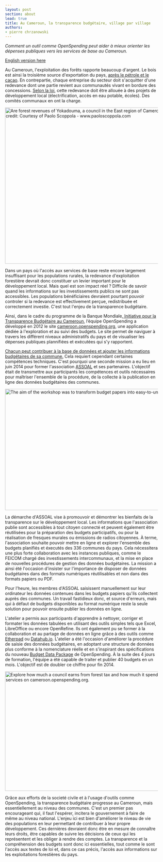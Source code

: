 ```yaml
---
layout: post
section: about
lead: true
title: Au Cameroun, la transparence budgétaire, village par village
authors:
- pierre chrzanowski
---
```

<p dir="ltr"><em>Comment un outil comme OpenSpending peut aider à mieux orienter les dépenses publiques vers les services de base au Cameroun.</em>

<p dir="ltr"><a href="http://openspending.okblogfarm.org/?p=1888" target="_blank">English version here</a>

<p dir="ltr">Au Cameroun, l'exploitation des forêts rapporte beaucoup d'argent. Le bois est ainsi la troisième source d'exportation du pays, <a href="http://atlas.media.mit.edu/explore/tree_map/hs/export/cmr/all/show/2010/" target="_blank">après le pétrole et le cacao</a>. En contrepartie, chaque entreprise du secteur doit s'acquitter d'une redevance dont une partie revient aux communautés vivant en bordure des concessions. <a href="http://www.droit-afrique.com/images/textes/Cameroun/Cameroun%20-%20Loi%20foret.pdf" target="_blank">Selon la loi</a>, cette redevance doit être allouée à des projets de développement local (électrification, accès en eau potable, écoles). Des comités communaux en ont la charge.

<a href="http://0.0.0.0:8080/wp-content/uploads/2014/08/Yokadouma.jpg"><img title="Les revenus forestiers de Yokadouma, communes de l'Est du Cameroun,  sont-ils investis dans les services de base ? Crédit photo : Avec l'aimable autorisation de Paolo Scoppola - www.paoloscoppola.com" alt="Are forest revenues of Yokadouma, a council in the East region of Cameroon, invested in basic services? Image credit: Courtesy of Paolo Scoppola - www.paoloscoppola.com" src="http://0.0.0.0:8080/wp-content/uploads/2014/08/Yokadouma.jpg" width="800" height="515" /></a>

<p dir="ltr">Dans un pays où l'accès aux services de base reste encore largement insuffisant pour les populations rurales, la redevance d'exploitation forestière devrait donc constituer un levier important pour le développement local. Mais quel est son impact réel ? Difficile de savoir quand les informations sur les investissements publics ne sont pas accessibles. Les populations bénéficiaires devraient pourtant pouvoir controler si la redevance est effectivement perçue, redistribuée et correctement investie. C'est tout l'enjeu de la transparence budgétaire.

<p dir="ltr">Ainsi, dans le cadre du programme de la Banque Mondiale,<a href="http://www.banquemondiale.org/fr/news/feature/2013/04/15/budget-transparency-initiative-makes-officials-accountable-to-citizens" target="_blank"> Initiative pour la Transparence Budgétaire au Cameroun</a>, l’équipe OpenSpending a développé en 2012 le site <a href="http://cameroon.openspending.org/fr/" target="_blank">cameroon.openspending.org</a>, une application dédiée à l'exploration et au suivi des budgets. Le site permet de naviguer à travers les différent niveaux administratifs du pays et de visualiser les dépenses publiques plannifiées et exécutées qui s'y rapportent.

<p dir="ltr"><a href="http://cameroon.openspending.org/fr/contribute.html" target="_blank">Chacun peut contribuer à la base de données et ajouter les informations budgétaires de sa commune.</a> Cela requiert cependant certaines compétences techniques. C'est pourquoi une seconde mission a eu lieu en juin 2014 pour former l'association <a href="http://www.assoal.org/">ASSOAL</a> et ses partenaires. L'objectif était de transmettre aux participants les compétences et outils nécessaires pour maîtriser l'ensemble de la procédure, de la collecte à la publication en ligne des données budgétaires des communes.

<p dir="ltr"><a href="http://0.0.0.0:8080/wp-content/uploads/2014/08/OpenSpendingCameroon.png"><img title="Objectif de l'atelier : transformer des budgets papiers en informations facilement compréhensibles et disponibles en ligne." alt="The aim of the workshop was to transform budget papers into easy-to-understand online information. " src="http://0.0.0.0:8080/wp-content/uploads/2014/08/OpenSpendingCameroon.png" width="800" height="400" /></a>

<p dir="ltr">La démarche d'ASSOAL vise à promouvoir et démontrer les bienfaits de la transparence sur le développement local. Les informations que l'association publie sont accessibles à tout citoyen connecté et peuvent également être réutilisées pour la préparation des budgets participatifs, ou pour la réalisation de fresques murales ou émissions de radios citoyennes. À terme, l'association souhaite pouvoir mettre en ligne et explorer l'ensemble des budgets planifiés et éxecutés des 336 communes du pays. Cela nécessitera une plus forte collaboration avec les instances publiques, comme le FEICOM chargé des investissements intercommunaux, et la mise en place de nouvelles procédures de gestion des données budgétaires. La mission a ainsi été l'occasion d'insister sur l'importance de disposer de données budgétaires dans des formats numériques réutilisables et non dans des formats papiers ou PDF.

<p dir="ltr">Pour l'heure, les membres d'ASSOAL saisissent manuellement sur leur ordinateur les données contenues dans les budgets papiers qu'ils collectent auprès des communes. Un travail fastidieux donc, et source d'erreurs, mais qui à défaut de budgets disponibles au format numérique reste la seule solution pour pouvoir ensuite publier les données en ligne.

<p dir="ltr">L'atelier a permis aux participants d'apprendre à nettoyer, corriger et formater les données tabulées en utilisant des outils simples tels que Excel, LibreOffice ou encore OpenRefine. Ils ont également pu se former à la collaboration et au partage de données en ligne grâce à des outils comme <a href="https://pad.okfn.org/p/OpenSpendingCameroon" target="_blank">Etherpad</a> ou <a href="http://datahub.io/organization/openspending-cameroon" target="_blank">Datahub.io</a>. L'atelier a été l'occasion d'améliorer la procédure de saisie des données budgétaires, en adoptant une structure de données plus conforme à la nomenclature réelle et en s'inspirant des spécifications du nouveau <a href="https://github.com/openspending/budget-data-package/blob/master/specification.md" target="_blank">Budget Data Package</a> de OpenSpending. À la suite des 4 jours de formation, l'équipe a été capable de traiter et publier 40 budgets en un mois. L'objectif est de doubler ce chiffre pour fin 2014.

<p dir="ltr"><a href="http://0.0.0.0:8080/wp-content/uploads/2014/08/redevanceforet.jpg"><img title="Sur cameroon.openspending.org explorez combien une commune reçoit en taxe forestière et combien elle dépense dans les services de base." alt="Explore how much a council earns from forest tax and how much it spends in basic services on cameroon.openspending.org." src="http://0.0.0.0:8080/wp-content/uploads/2014/08/redevanceforet-1024x683.jpg" width="591" height="394" /></a>

<p dir="ltr">Grâce aux efforts de la societé civile et à l'usage d'outils comme OpenSpending, la transparence budgétaire progresse au Cameroun, mais essentiellement au niveau des communes. C'est un premier pas encourageant qui, il faut l'espérer, incitera le gouvernement à faire de même au niveau national. L'enjeu ici est bien d'améliorer le niveau de vie des populations en leur permettant de contribuer à leur propre développement. Ces dernières devraient donc être en mesure de connaître leurs droits, être capables de suivre les décisions de ceux qui les représentent et les obliger à rendre des comptes. La transparence et la compréhension des budgets sont donc ici essentielles, tout comme le sont l'accès aux textes de loi et, dans ce cas précis, l'accès aux informations sur les exploitations forestières du pays.

&nbsp;

&nbsp;

&nbsp;

